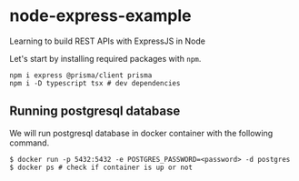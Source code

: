 # node-express-example
Learning to build REST APIs with ExpressJS in Node

Let's start by installing required packages with `npm`.
```
npm i express @prisma/client prisma 
npm i -D typescript tsx # dev dependencies
```

## Running postgresql database
We will run postgresql database in docker container with the following command.
```
$ docker run -p 5432:5432 -e POSTGRES_PASSWORD=<password> -d postgres
$ docker ps # check if container is up or not
```
